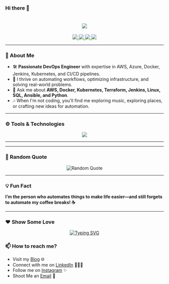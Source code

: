 ### Hi there 👋

<h1 align="center">
    <img src="https://readme-typing-svg.herokuapp.com/?font=Righteous&size=35&center=true&vCenter=true&width=500&height=70&duration=4000&lines=नमस्ते+(Namaste)+🙏🏻;+I'm+Mayur😎!!!;" />
</h1>

<div align="center">
  <a href="mailto:panchalemayur@gmail.com">
    <img src="https://img.shields.io/badge/Email-red?style=for-the-badge&logo=gmail&logoColor=white" />
  </a>
  <a href="https://www.linkedin.com/in/mayur-panchale-68194526a/" target="_blank">
    <img src="https://img.shields.io/badge/LinkedIn-blue?style=for-the-badge&logo=linkedin&logoColor=white" />
  </a>
  <a href="https://hashnode.com/@MayurSenpai" target="_blank">
    <img src="https://img.shields.io/badge/Hashnode-2962FF?style=for-the-badge&logo=hashnode&logoColor=white" />
  </a>
  <a href="https://buymeacoffee.com/panchalemak" target="_blank">
    <img src="https://img.shields.io/badge/Buy%20Me%20a%20Coffee-FFDD00?style=for-the-badge&logo=buymeacoffee&logoColor=black" />
  </a>
</div>

---

### 🚀 About Me
- 🛠 **Passionate DevOps Engineer** with expertise in AWS, Azure, Docker, Jenkins, Kubernetes, and CI/CD pipelines.
- 🌟 I thrive on automating workflows, optimizing infrastructure, and solving real-world problems.
- 💬 Ask me about **AWS, Docker, Kubernetes, Terraform, Jenkins, Linux, SQL, Ansible, and Python**.
- 🎶 When I'm not coding, you'll find me exploring music, exploring places, or crafting new ideas for automation.

---

### ⚙️ Tools & Technologies
<div align="center">
    <img src="https://skillicons.dev/icons?i=aws,azure,gcp,docker,kubernetes,git,github,gitlab,ansible,terraform,jenkins,linux,nginx,bash,powershell,python,postgresql,mysql,redis,vscode,visualstudio,prometheus,grafana,helm,sonarqube,trivy,azuredevops" />
</div>

---

<!-- ### 📈 GitHub Stats
<details>
  <summary><b>💻 My GitHub Profile Stats</b></summary>
  <p align="center"><img src="http://github-profile-summary-cards.vercel.app/api/cards/stats?username=MayurPanchale&theme=2077" alt="GitHub Stats" /></p>
</details>

<details>
  <summary><b>📊 My Top Languages</b></summary>
  <p align="center"><img src="http://github-profile-summary-cards.vercel.app/api/cards/repos-per-language?username=MayurPanchale&theme=2077" alt="Top Languages" /></p>
</details>

<details>
  <summary><b>🔥 Contributions</b></summary>
  <p align="center"><img src="http://github-profile-summary-cards.vercel.app/api/cards/profile-details?username=MayurPanchale&theme=2077" alt="Contributions" /></p>
</details> -->

---

### 📝 Random Quote
<div align="center">
  <img src="https://quotes-github-readme.vercel.app/api?type=horizontal&theme=radical" alt="Random Quote" />
</div>

---

### 💡 Fun Fact
**I’m the person who automates things to make life easier—and still forgets to automate my coffee breaks! ☕**

---

### ❤️ Show Some Love
<p align="center">
  <a href="https://github.com/MayurPanchale?tab=repositories" target="_blank">
    <img src="https://readme-typing-svg.demolab.com?font=monoscope&weight=500&size=30&duration=3000&pause=800&color=60F74D&background=5A56FF00&center=true&vCenter=true&width=435&lines=Thanks%2C+You're+Awesome+😍" alt="Typing SVG" />
  </a>
</p>


### 📫 How to reach me?

 - Visit my [Blog](https://hashnode.com/@MayurSenpai) 🌐
 - Connect with me on [LinkedIn](https://www.linkedin.com/in/mayurpanchale33/) 👨🏻‍💻
 - Follow me on [Instagram](https://www.instagram.com/mayur_senpai/) ✨
 - Shoot Me an [Email](panchalemayur@gmail.com) 💌
